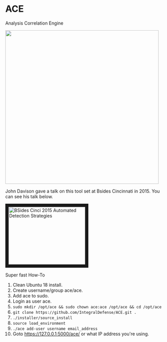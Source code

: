 # ACE

Analysis Correlation Engine

<img src="https://github.com/unixfreak0037/ACE/raw/master/analyst_on_ace.png" width="480">

John Davison gave a talk on this tool set at Bsides Cincinnati in 2015. You can see his talk below.

<a href="https://youtu.be/okMkF-NYCHk" target="_blank"><img src="http://img.youtube.com/vi/okMkF-NYCHk/0.jpg" 
alt="BSides Cinci 2015 Automated Detection Strategies" width="240" height="180" border="10" /></a>

Super fast How-To
1) Clean Ubuntu 18 install.
2) Create username/group ace/ace.
3) Add ace to sudo.
4) Login as user ace.
5) `sudo mkdir /opt/ace && sudo chown ace:ace /opt/ace && cd /opt/ace`
6) `git clone https://github.com/IntegralDefense/ACE.git .`
7) `./installer/source_install`
8) `source load_environment`
8) `./ace add-user username email_address`
9) Goto https://127.0.0.1:5000/ace/ or what IP address you're using.
